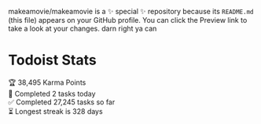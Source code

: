 makeamovie/makeamovie is a ✨ special ✨ repository because its `README.md` (this file) appears on your GitHub profile.
You can click the Preview link to take a look at your changes. darn right ya can

# Todoist Stats

<!-- TODO-IST:START -->
🏆  38,495 Karma Points           
🌸  Completed 2 tasks today           
✅  Completed 27,245 tasks so far           
⏳  Longest streak is 328 days
<!-- TODO-IST:END -->